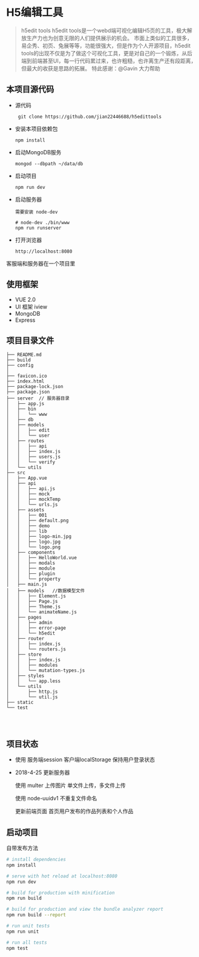 # H5编辑工具

> h5edit tools
> h5edit tools是一个webd端可视化编辑H5页的工具，极大解放生产力也为创意无限的人们提供展示的机会。
市面上类似的工具很多，易企秀、初页、兔展等等，功能很强大，但是作为个人开源项目，h5edit tools的出现不仅是为了做这个可视化工具，更是对自己的一个锻炼，从后端到前端甚至UI，每一行代码累过来，也许粗糙，也许离生产还有段距离，但最大的收获是思路的拓展。
特此感谢：@Gavin 大力帮助
    
## 本项目源代码
* 源代码

        
    ```
     git clone https://github.com/jian22446688/h5edittools
    ```
* 安装本项目依赖包

    ```
    npm install
    ```
* 启动MongoDB服务

    ```
    mongod --dbpath ~/data/db
    ```
* 启动项目
    
    ```
    npm run dev
    ```
* 启动服务器
    
    ```
    需要安装 node-dev 
    
    # node-dev ./bin/www
    npm run runserver  
    ```

* 打开浏览器
    
    ```
    http://localhost:8080
    ```
客服端和服务器在一个项目里

## 使用框架

* VUE 2.0
* UI 框架 iview
* MongoDB
* Express
    
    
## 项目目录文件

```
├── README.md
├── build
├── config
│ 
├── favicon.ico
├── index.html
├── package-lock.json
├── package.json
├── server  // 服务器目录
│   ├── app.js
│   ├── bin
│   │   └── www
│   ├── db
│   ├── models
│   │   ├── edit
│   │   └── user
│   ├── routes
│   │   ├── api
│   │   ├── index.js
│   │   ├── users.js
│   │   └── verify
│   └── utils
├── src
│   ├── App.vue
│   ├── api
│   │   ├── api.js
│   │   ├── mock
│   │   ├── mockTemp
│   │   └── urls.js
│   ├── assets
│   │   ├── 001
│   │   ├── default.png
│   │   ├── demo
│   │   ├── lib
│   │   ├── logo-min.jpg
│   │   ├── logo.jpg
│   │   └── logo.png
│   ├── components
│   │   ├── HelloWorld.vue
│   │   ├── modals
│   │   ├── module
│   │   ├── plugin
│   │   └── property
│   ├── main.js
│   ├── models   //数据模型文件
│   │   ├── Element.js
│   │   ├── Page.js
│   │   ├── Theme.js
│   │   └── animateName.js
│   ├── pages
│   │   ├── admin
│   │   ├── error-page
│   │   └── h5edit
│   ├── router
│   │   ├── index.js
│   │   └── routers.js
│   ├── store
│   │   ├── index.js
│   │   ├── modules
│   │   └── mutation-types.js
│   ├── styles
│   │   └── app.less
│   └── utils
│       ├── http.js
│       └── util.js
├── static
└── test
    
    
    
```


## 项目状态

*  使用 服务端session 客户端localStorage 保持用户登录状态

*  2018-4-25 更新服务器 
    
    使用 multer 上传图片 单文件上传，多文件上传 
   
    使用 node-uuidv1 不重复文件命名   
      
    更新前端页面 首页用户发布的作品列表和个人作品
    
    




## 启动项目 
自带发布方法

``` bash
# install dependencies
npm install

# serve with hot reload at localhost:8080
npm run dev

# build for production with minification
npm run build

# build for production and view the bundle analyzer report
npm run build --report

# run unit tests
npm run unit

# run all tests
npm test
```




